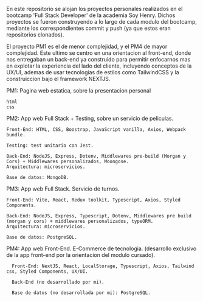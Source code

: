 En este repositorio se alojan los proyectos personales realizados en el bootcamp 'Full Stack Developer' de la academia Soy Henry. Dichos proyectos se fueron construyendo a lo largo de cada modulo del bootcamp, mediante los correspondientes commit y push (ya que estos eran repositorios clonados).

El proyecto PM1 es el de menor complejidad, y el PM4 de mayor complejidad. Este ultimo se centro en una orientacion al front-end, donde nos entregaban un back-end ya construido para permitir enfocarnos mas en explotar la experiencia del lado del cliente, incluyendo conceptos de la UX/UI, ademas de usar tecnologias de estilos como TailwindCSS y la construiccion bajo el framework NEXTJS.

PM1: Pagina web estatica, sobre la presentacion personal

    html
    css 

PM2: App web Full Stack + Testing, sobre un servicio de peliculas.

    Front-End: HTML, CSS, Boostrap, JavaScript vanilla, Axios, Webpack bundle.

    Testing: test unitario con Jest.

    Back-End: NodeJS, Express, Dotenv, Middlewares pre-build (Morgan y Cors) + Middlewares personalizados, Moongose.
    Arquitectura: microservicios.

    Base de datos: MongoDB.

PM3: App web Full Stack. Servicio de turnos.
    
    Front-End: Vite, React, Redux toolkit, Typescript, Axios, Styled Components.

    Back-End: NodeJS, Express, Typescript, Dotenv, Middlewares pre build (morgan y cors) + middlewares personalizados, typeORM.
    Arquitectura: microservicios.

    Base de datos: PostgreSQL.

PM4: App web Front-End. E-Commerce de tecnologia. (desarrollo exclusivo de la app front-end por la orientacion del modulo cursado).

      Front-End: NextJS, React, LocalStorage, Typescript, Axios, Tailwind css, Styled Components, UX/UI.

      Back-End (no desarrollado por mi).

      Base de datos (no desarrollada por mi): PostgreSQL.
